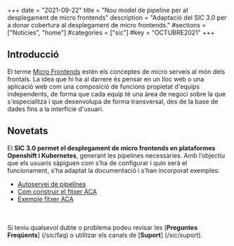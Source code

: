 +++
date        = "2021-09-22"
title       = "Nou model de pipeline per al desplegament de micro frontends"
description = "Adaptació del SIC 3.0 per a donar cobertura al desplegament de micro frontends."
#sections    = ["Notícies", "home"]
#categories  = ["sic"]
#key         = "OCTUBRE2021"
+++

## Introducció

El terme [Micro Frontends](https://micro-frontends.org/) estén els conceptes de micro serveis al món dels frontals.
La idea que hi ha al darrere és pensar en un lloc web o una aplicació web com una composició de funcions propietat
d'equips independents, de forma que cada equip té una àrea de negoci sobre la que s'especialitza i que desenvolupa
de forma transversal, des de la base de dades fins a la interfície d'usuari.


## Novetats

El **SIC 3.0 permet el desplegament de micro frontends en plataformes Openshift i Kubernetes**, generant
les pipelines necessàries. Amb l’objectiu que els usuaris sàpiguen com s’ha de configurar i quin serà el funcionament,
s’ha adaptat la documentació i s’han incorporat exemples:

- [Autoservei de pipelines](/sic30-serveis/autoservei-pipelines/)
- [Com construir el fitxer ACA](/sic30-guies/fitxer-aca/)
- [Exemple fitxer ACA](/related/sic/3.0/aca_const_despl_microfrontend_openshift.yml)

<br/><br/>
Si teniu qualsevol dubte o problema podeu revisar les [**Preguntes Freqüents**] (/sic/faq) o utilitzar els canals de [**Suport**] (/sic/suport).